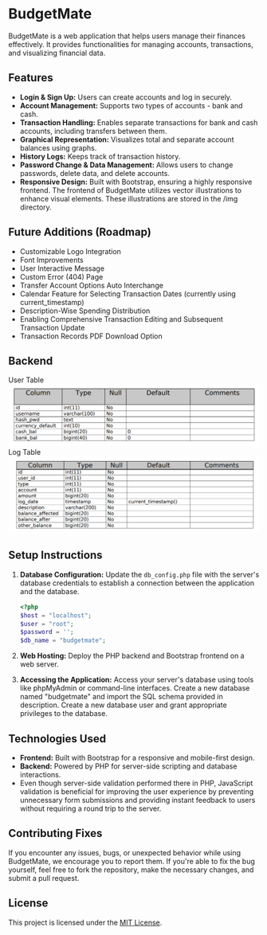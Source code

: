 # BudgetMate

BudgetMate is a web application that helps users manage their finances effectively. It provides functionalities for managing accounts, transactions, and visualizing financial data.

## Features

- **Login & Sign Up:** Users can create accounts and log in securely.
- **Account Management:** Supports two types of accounts - bank and cash.
- **Transaction Handling:** Enables separate transactions for bank and cash accounts, including transfers between them.
- **Graphical Representation:** Visualizes total and separate account balances using graphs.
- **History Logs:** Keeps track of transaction history.
- **Password Change & Data Management:** Allows users to change passwords, delete data, and delete accounts.
- **Responsive Design:** Built with Bootstrap, ensuring a highly responsive frontend. The frontend of BudgetMate utilizes vector illustrations to enhance visual elements. These illustrations are stored in the /img directory.

## Future Additions (Roadmap)

- Customizable Logo Integration
- Font Improvements
- User Interactive Message
- Custom Error (404) Page
- Transfer Account Options Auto Interchange
- Calendar Feature for Selecting Transaction Dates (currently using current_timestamp)
- Description-Wise Spending Distribution
- Enabling Comprehensive Transaction Editing and Subsequent Transaction Update
- Transaction Records PDF Download Option

## Backend

User Table
![](img/User%20Table.png)
Log Table
![](img/Log%20Table.png)

## Setup Instructions

1. **Database Configuration:** Update the `db_config.php` file with the server's database credentials to establish a connection between the application and the database.

   ```php
   <?php
   $host = "localhost";
   $user = "root";
   $password = '';
   $db_name = "budgetmate";
   ```

2. **Web Hosting:** Deploy the PHP backend and Bootstrap frontend on a web server.

3. **Accessing the Application:**
   Access your server's database using tools like phpMyAdmin or command-line interfaces.
   Create a new database named "budgetmate" and import the SQL schema provided in description.
   Create a new database user and grant appropriate privileges to the database.

## Technologies Used

- **Frontend:** Built with Bootstrap for a responsive and mobile-first design.
- **Backend:** Powered by PHP for server-side scripting and database interactions.
- Even though server-side validation performed there in PHP, JavaScript validation is beneficial for improving the user experience by preventing unnecessary form submissions and providing instant feedback to users without requiring a round trip to the server.

## Contributing Fixes

If you encounter any issues, bugs, or unexpected behavior while using BudgetMate, we encourage you to report them.
If you're able to fix the bug yourself, feel free to fork the repository, make the necessary changes, and submit a pull request.

## License

This project is licensed under the [MIT License](LICENSE).
